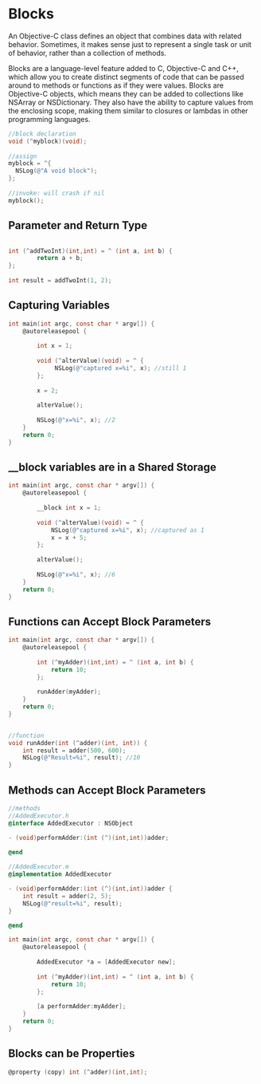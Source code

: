 # Blocks
An Objective-C class defines an object that combines data with related behavior. Sometimes, it makes sense just to represent a single task or unit of behavior, rather than a collection of methods.

Blocks are a language-level feature added to C, Objective-C and C++, which allow you to create distinct segments of code that can be passed around to methods or functions as if they were values. Blocks are Objective-C objects, which means they can be added to collections like NSArray or NSDictionary. They also have the ability to capture values from the enclosing scope, making them similar to closures or lambdas in other programming languages.

```objectivec
//block declaration
void (^myblock)(void);
        
//assign
myblock = ^{
  NSLog(@"A void block");
};
        
//invoke: will crash if nil
myblock();
```

## Parameter and Return Type
```objectivec

int (^addTwoInt)(int,int) = ^ (int a, int b) {
        return a + b;
};
        
int result = addTwoInt(1, 2);
```

## Capturing Variables
```objectivec
int main(int argc, const char * argv[]) {
    @autoreleasepool {
    
        int x = 1;
        
        void (^alterValue)(void) = ^ {
             NSLog(@"captured x=%i", x); //still 1
        };
        
        x = 2;
        
        alterValue();
        
        NSLog(@"x=%i", x); //2
    }
    return 0;
}
```

## __block variables are in a Shared Storage
```objectivec
int main(int argc, const char * argv[]) {
    @autoreleasepool {
    
        __block int x = 1;
        
        void (^alterValue)(void) = ^ {
            NSLog(@"captured x=%i", x); //captured as 1
            x = x + 5;
        };
        
        alterValue();
        
        NSLog(@"x=%i", x); //6
    }
    return 0;
}
```

## Functions  can Accept Block Parameters
```objectivec
int main(int argc, const char * argv[]) {
    @autoreleasepool {
    
        int (^myAdder)(int,int) = ^ (int a, int b) {
            return 10;
        };
        
        runAdder(myAdder);
    }
    return 0;
}


//function
void runAdder(int (^adder)(int, int)) {
    int result = adder(500, 600);
    NSLog(@"Result=%i", result); //10
}
```

## Methods can Accept Block Parameters
```objectivec
//methods
//AddedExecutor.h
@interface AddedExecutor : NSObject

- (void)performAdder:(int (^)(int,int))adder;
                      
@end

//AddedExecutor.m
@implementation AddedExecutor

- (void)performAdder:(int (^)(int,int))adder {
    int result = adder(2, 5);
    NSLog(@"result=%i", result);
}

@end

int main(int argc, const char * argv[]) {
    @autoreleasepool {
        
        AddedExecutor *a = [AddedExecutor new];
    
        int (^myAdder)(int,int) = ^ (int a, int b) {
            return 10;
        };
        
        [a performAdder:myAdder];
    }
    return 0;
}
```

## Blocks can be Properties
```objectivec
@property (copy) int (^adder)(int,int); 
```
